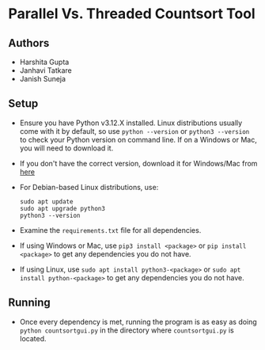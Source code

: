 # Parallel Vs. Threaded Countsort Tool

## Authors
- Harshita Gupta
- Janhavi Tatkare
- Janish Suneja

## Setup
- Ensure you have Python v3.12.X installed. Linux distributions usually come with it by default, so use `python --version` or `python3 --version` to check your Python version on command line. If on a Windows or Mac, you will need to download it.

- If you don't have the correct version, download it for Windows/Mac from [here](https://www.python.org/downloads/)

- For Debian-based Linux distributions, use:

    ```
    sudo apt update
    sudo apt upgrade python3
    python3 --version
    ```

- Examine the `requirements.txt` file for all dependencies.

- If using Windows or Mac, use `pip3 install <package>` or `pip install <package>` to get any dependencies you do not have.

- If using Linux, use `sudo apt install python3-<package>` or `sudo apt install python-<package>` to get any dependencies you do not have.

## Running

- Once every dependency is met, running the program is as easy as doing `python countsortgui.py` in the directory where `countsortgui.py` is located.